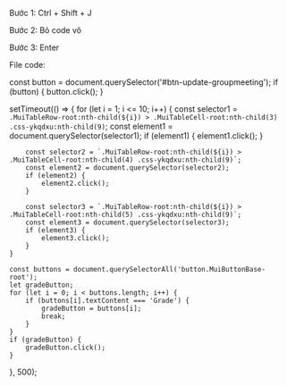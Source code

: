 Bước 1: Ctrl + Shift + J

Bước 2: Bỏ code vô 

Bước 3: Enter
 
File code:

const button = document.querySelector('#btn-update-groupmeeting');
if (button) {
    button.click();
}

setTimeout(() => {
    for (let i = 1; i <= 10; i++) {
        const selector1 = `.MuiTableRow-root:nth-child(${i}) > .MuiTableCell-root:nth-child(3) .css-ykqdxu:nth-child(9)`;
        const element1 = document.querySelector(selector1);
        if (element1) {
            element1.click();
        }
        
        const selector2 = `.MuiTableRow-root:nth-child(${i}) > .MuiTableCell-root:nth-child(4) .css-ykqdxu:nth-child(9)`;
        const element2 = document.querySelector(selector2);
        if (element2) {
            element2.click();
        }
        
        const selector3 = `.MuiTableRow-root:nth-child(${i}) > .MuiTableCell-root:nth-child(5) .css-ykqdxu:nth-child(9)`;
        const element3 = document.querySelector(selector3);
        if (element3) {
            element3.click();
        }
    }

    const buttons = document.querySelectorAll('button.MuiButtonBase-root');
    let gradeButton;
    for (let i = 0; i < buttons.length; i++) {
        if (buttons[i].textContent === 'Grade') {
            gradeButton = buttons[i];
            break;
        }
    }
    if (gradeButton) {
        gradeButton.click();
    }
}, 500);
